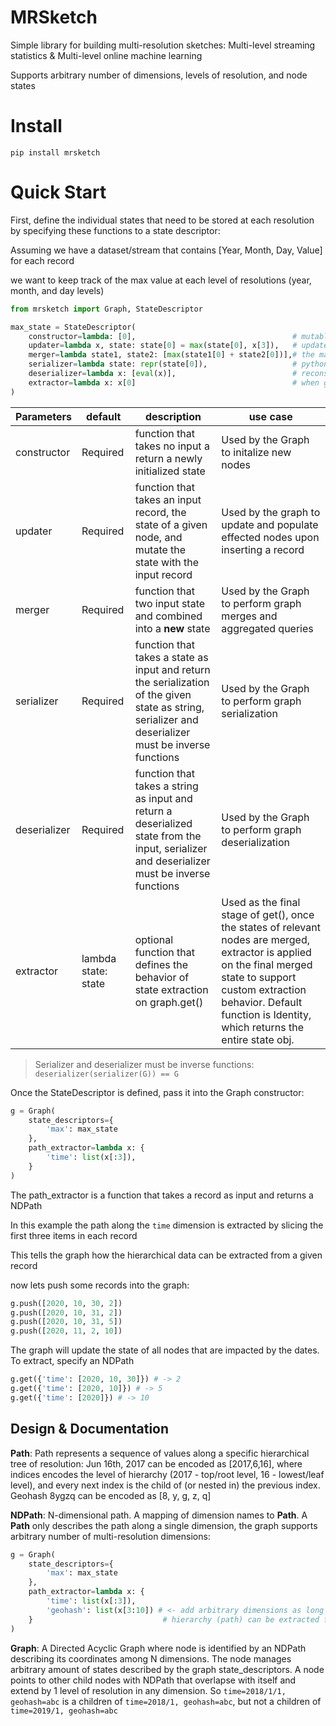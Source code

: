 # MRSketch

Simple library for building multi-resolution sketches: Multi-level streaming statistics & Multi-level online machine learning

Supports arbitrary number of dimensions, levels of resolution, and node states

# Install
```
pip install mrsketch
```

# Quick Start

First, define the individual states that need to be stored at each resolution by specifying these functions to a state descriptor: 

Assuming we have a dataset/stream that contains [Year, Month, Day, Value] for each record

we want to keep track of the max value at each level of resolutions (year, month, and day levels)

```python
from mrsketch import Graph, StateDescriptor

max_state = StateDescriptor(
    constructor=lambda: [0],                                   # mutable list to keep track of max
    updater=lambda x, state: state[0] = max(state[0], x[3]),   # update the max by comparing with new record's value
    merger=lambda state1, state2: [max(state1[0] + state2[0])],# the max of two max as a new state
    serializer=lambda state: repr(state[0]),                   # python's repr
    deserializer=lambda x: [eval(x)],                          # reconstruct the state from input string
    extractor=lambda x: x[0]                                   # when get(), extract the max from the list (state)
)
```

Parameters | default | description | use case
--- | --- | --- | ---
constructor | Required | function that takes no input a return a newly initialized state | Used by the Graph to initalize new nodes
updater | Required | function that takes an input record, the state of a given node, and mutate the state with the input record | Used by the graph to update and populate effected nodes upon inserting a record
merger | Required | function that two input state and combined into a __new__ state | Used by the Graph to perform graph merges and aggregated queries
serializer | Required | function that takes a state as input and return the serialization of the given state as string, serializer and deserializer must be inverse functions | Used by the Graph to perform graph serialization
deserializer | Required | function that takes a string as input and return a deserialized state from the input, serializer and deserializer must be inverse functions | Used by the Graph to perform graph deserialization
extractor | lambda state: state | optional function that defines the behavior of state extraction on graph.get() | Used as the final stage of get(), once the states of relevant nodes are merged, extractor is applied on the final merged state to support custom extraction behavior. Default function is Identity, which returns the entire state obj. 

> Serializer and deserializer must be inverse functions: `deserializer(serializer(G)) == G`

Once the StateDescriptor is defined, pass it into the Graph constructor:

```python
g = Graph(
    state_descriptors={
        'max': max_state
    },
    path_extractor=lambda x: {
        'time': list(x[:3]),
    }
)
```

The path_extractor is a function that takes a record as input and returns a NDPath 

In this example the path along the `time` dimension is extracted by slicing the first three items in each record

This tells the graph how the hierarchical data can be extracted from a given record

now lets push some records into the graph:
```python
g.push([2020, 10, 30, 2])
g.push([2020, 10, 31, 2])
g.push([2020, 10, 31, 5])
g.push([2020, 11, 2, 10])
```

The graph will update the state of all nodes that are impacted by the dates. To extract, specify an NDPath
```python
g.get({'time': [2020, 10, 30]}) # -> 2
g.get({'time': [2020, 10]}) # -> 5
g.get({'time': [2020]}) # -> 10
```


## Design & Documentation

__Path__: Path represents a sequence of values along a specific hierarchical tree of resolution: Jun 16th, 2017 can be encoded as [2017,6,16], where indices encodes the level of hierarchy (2017 - top/root level, 16 - lowest/leaf level), and every next index is the child of (or nested in) the previous index. Geohash 8ygzq can be encoded as [8, y, g, z, q]


__NDPath__: N-dimensional path. A mapping of dimension names to __Path__.
A __Path__ only describes the path along a single dimension, the graph supports arbitrary number of multi-resolution dimensions:
```python
g = Graph(
    state_descriptors={
        'max': max_state
    },
    path_extractor=lambda x: {
        'time': list(x[:3]),
        'geohash': list(x[3:10]) # <- add arbitrary dimensions as long as its 
    }                             # hierarchy (path) can be extracted from the records
)
```

__Graph__: A Directed Acyclic Graph where node is identified by an NDPath describing its coordinates among N dimensions. The node manages arbitrary amount of states described by the graph state_descriptors. A node points to other child nodes with NDPath that overlapse with itself and extend by 1 level of resolution in any dimension. So `time=2018/1/1, geohash=abc` is a children of `time=2018/1, geohash=abc`, but not a children of `time=2019/1, geohash=abc`

